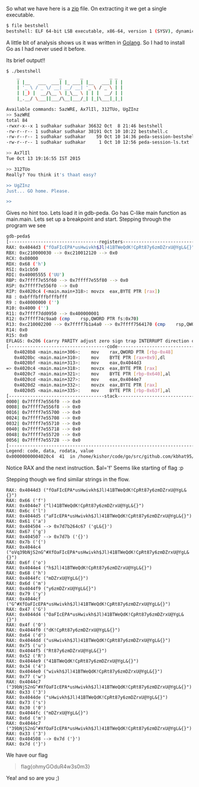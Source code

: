 [](ctf=ectf-teaser-2015)
[](type=reverse)
[](tags=gdb,golang)
[](tools=gdb)
[](techniques=breakpoints)

So what we have here is a [zip](../BestShell_d3bed024e5edcddeadade8a638247f5e.zip) file. On extracting it we get a single executable.

```bash
$ file bestshell
bestshell: ELF 64-bit LSB executable, x86-64, version 1 (SYSV), dynamically linked, interpreter /lib64/ld-linux-x86-64.so.2, for GNU/Linux 2.6.24, BuildID[sha1]=8b4c45947ca2795d92a94c560d91183710b4fea2, not stripped
```

A little bit of analysis shows us it was written in [Golang](https://github.com/golang). So I had to install Go as I had never used it before.

Its brief output!!


```bash
$ ./bestshell 
    _               _       _          _ _ 
	| |__   ___  ___| |_ ___| |__   ___| | |
	| '_ \ / _ \/ __| __/ __| '_ \ / _ \ | |
	| |_) |  __/\__ \ |_\__ \ | | |  __/ | |
	|_.__/ \___||___/\__|___/_| |_|\___|_|_| 

Available commands: 5azWRE, Ax7lIl, 312TUo, UgZInz
>> 5azWRE 
total 84
-rwxr-x--x 1 sudhakar sudhakar 36632 Oct  8 21:46 bestshell
-rw-r--r-- 1 sudhakar sudhakar 38191 Oct 10 10:22 bestshell.c
-rw-r--r-- 1 sudhakar sudhakar    59 Oct 10 14:36 peda-session-bestshell.txt
-rw-r--r-- 1 sudhakar sudhakar     1 Oct 10 12:56 peda-session-ls.txt

>> Ax7lIl 
Tue Oct 13 19:16:55 IST 2015

>> 312TUo 
Really? You think it's thaat easy?

>> UgZInz
Just... GO home. Please.

>> 
```

Gives no hint too. Lets load it in gdb-peda. Go has C-like main function as main.main. Lets set up a breakpoint and start. Stepping through the program we see

```bash
gdb-peda$ 
[----------------------------------registers-----------------------------------]
RAX: 0x4044d3 ("fOaFIcEPA*usHwivkh$Jl)41BTWeQdK!CpRt87y6zmDZrxU@YgL&{}")
RBX: 0xc210000030 --> 0xc210012120 --> 0x0 
RCX: 0x80000 
RDX: 0x68 ('h')
RSI: 0x1cb50 
RDI: 0x40005555 ('UU')
RBP: 0x7ffff7e55f60 --> 0x7ffff7e55f80 --> 0x0 
RSP: 0x7ffff7e556f0 --> 0x0 
RIP: 0x4020c4 (<main.main+318>:	movzx  eax,BYTE PTR [rax])
R8 : 0xbfffbfffbfffbfff 
R9 : 0x40000000 ('')
R10: 0x4000 ('')
R11: 0x7ffff7dd0950 --> 0x400000001 
R12: 0x7ffff74c9aa0 (cmp    rsp,QWORD PTR fs:0x70)
R13: 0xc210002200 --> 0x7ffff7b1a4a0 --> 0x7ffff7564170 (cmp    rsp,QWORD PTR fs:0x70)
R14: 0x0 
R15: 0x0
EFLAGS: 0x206 (carry PARITY adjust zero sign trap INTERRUPT direction overflow)
[-------------------------------------code-------------------------------------]
   0x4020b8 <main.main+306>:	mov    rax,QWORD PTR [rbp-0x48]
   0x4020bc <main.main+310>:	mov    BYTE PTR [rax+0x9],dl
   0x4020bf <main.main+313>:	mov    eax,0x4044d3
=> 0x4020c4 <main.main+318>:	movzx  eax,BYTE PTR [rax]
   0x4020c7 <main.main+321>:	mov    BYTE PTR [rbp-0x640],al
   0x4020cd <main.main+327>:	mov    eax,0x4044e7
   0x4020d2 <main.main+332>:	movzx  eax,BYTE PTR [rax]
   0x4020d5 <main.main+335>:	mov    BYTE PTR [rbp-0x63f],al
[------------------------------------stack-------------------------------------]
0000| 0x7ffff7e556f0 --> 0x0 
0008| 0x7ffff7e556f8 --> 0x0 
0016| 0x7ffff7e55700 --> 0x0 
0024| 0x7ffff7e55708 --> 0x0 
0032| 0x7ffff7e55710 --> 0x0 
0040| 0x7ffff7e55718 --> 0x0 
0048| 0x7ffff7e55720 --> 0x0 
0056| 0x7ffff7e55728 --> 0x0 
[------------------------------------------------------------------------------]
Legend: code, data, rodata, value
0x00000000004020c4	41	in /home/kishor/code/go/src/github.com/kbhat95/bestshell/bestshell.go
```

Notice RAX and the next instruction. $al='f'
Seems like starting of flag :p

Stepping though we find similar strings in the flow.


```
RAX: 0x4044d3 ("fOaFIcEPA*usHwivkh$Jl)41BTWeQdK!CpRt87y6zmDZrxU@YgL&{}")
RAX: 0x66 ('f')
RAX: 0x4044e7 ("l)41BTWeQdK!CpRt87y6zmDZrxU@YgL&{}")
RAX: 0x6c ('l')
RAX: 0x4044d5 ("aFIcEPA*usHwivkh$Jl)41BTWeQdK!CpRt87y6zmDZrxU@YgL&{}")
RAX: 0x61 ('a')
RAX: 0x404504 --> 0x7d7b264c67 ('gL&{}')
RAX: 0x67 ('g')
RAX: 0x404507 --> 0x7d7b ('{}')
RAX: 0x7b ('{')
RAX: 0x4044c4 ("oVq39bNjS2nG^#XfOaFIcEPA*usHwivkh$Jl)41BTWeQdK!CpRt87y6zmDZrxU@YgL&{}")
RAX: 0x6f ('o')
RAX: 0x4044e4 ("h$Jl)41BTWeQdK!CpRt87y6zmDZrxU@YgL&{}")
RAX: 0x68 ('h')
RAX: 0x4044fc ("mDZrxU@YgL&{}")
RAX: 0x6d ('m')
RAX: 0x4044f9 ("y6zmDZrxU@YgL&{}")
RAX: 0x79 ('y')
RAX: 0x4044cf ("G^#XfOaFIcEPA*usHwivkh$Jl)41BTWeQdK!CpRt87y6zmDZrxU@YgL&{}")
RAX: 0x47 ('G')
RAX: 0x4044d4 ("OaFIcEPA*usHwivkh$Jl)41BTWeQdK!CpRt87y6zmDZrxU@YgL&{}")
RAX: 0x4f ('O')
RAX: 0x4044f0 ("dK!CpRt87y6zmDZrxU@YgL&{}")
RAX: 0x64 ('d')
RAX: 0x4044dd ("usHwivkh$Jl)41BTWeQdK!CpRt87y6zmDZrxU@YgL&{}")
RAX: 0x75 ('u')
RAX: 0x4044f5 ("Rt87y6zmDZrxU@YgL&{}")
RAX: 0x52 ('R')
RAX: 0x4044e9 ("41BTWeQdK!CpRt87y6zmDZrxU@YgL&{}")
RAX: 0x34 ('4')
RAX: 0x4044e0 ("wivkh$Jl)41BTWeQdK!CpRt87y6zmDZrxU@YgL&{}")
RAX: 0x77 ('w')
RAX: 0x4044c7 ("39bNjS2nG^#XfOaFIcEPA*usHwivkh$Jl)41BTWeQdK!CpRt87y6zmDZrxU@YgL&{}")
RAX: 0x33 ('3')
RAX: 0x4044de ("sHwivkh$Jl)41BTWeQdK!CpRt87y6zmDZrxU@YgL&{}")
RAX: 0x73 ('s')
RAX: 0x30 ('0')
RAX: 0x4044fc ("mDZrxU@YgL&{}")
RAX: 0x6d ('m')
RAX: 0x4044c7 ("39bNjS2nG^#XfOaFIcEPA*usHwivkh$Jl)41BTWeQdK!CpRt87y6zmDZrxU@YgL&{}")
RAX: 0x33 ('3')
RAX: 0x404508 --> 0x7d ('}')
RAX: 0x7d ('}')
```


We have our flag

> flag{ohmyGOduR4w3s0m3}


Yea! and so are you ;)